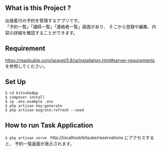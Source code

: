 
## What is this Project ?
出張着付の予約を管理するアプリです。  
「予約一覧」「講師一覧」「連絡者一覧」画面があり、
そこから登録や編集、内容の詳細を確認することができます。

## Requirement
https://readouble.com/laravel/5.8/ja/installation.html#server-requirements を参照してください。

## Set Up
```
$ cd kitsukeApp
$ composer install
$ cp .env.example .env
$ php artisan key:generate
$ php artisan migrate:refresh --seed
```

## How to run Task Application
 `$ php artisan serve ` 
http://localhost/kitsuke/reservations
にアクセスすると、 予約一覧画面が表示されます。 



